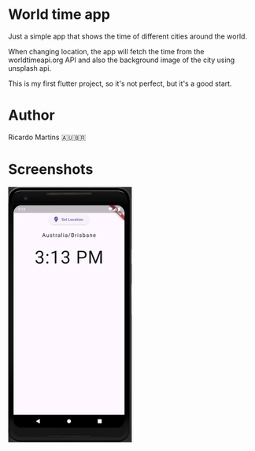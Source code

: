 # World time app

Just a simple app that shows the time of different cities around the world.

When changing location, the app will fetch the time from the worldtimeapi.org API and also the background image of the city using unsplash api.

This is my first flutter project, so it's not perfect, but it's a good start.

# Author
Ricardo Martins 🇦🇺🇧🇷

# Screenshots
![Screenshot 1](https://github.com/r-martins/flutter-world-time-app/blob/master/screenshots/screenshot1.jpg?raw=true)